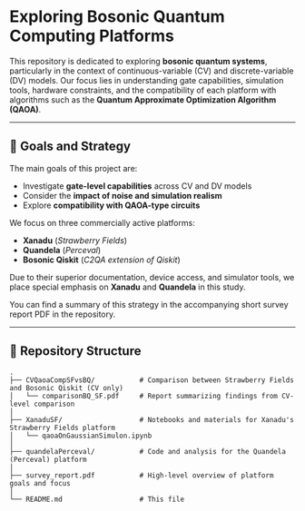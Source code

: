 # Exploring Bosonic Quantum Computing Platforms

This repository is dedicated to exploring **bosonic quantum systems**, particularly in the context of continuous-variable (CV) and discrete-variable (DV) models. Our focus lies in understanding gate capabilities, simulation tools, hardware constraints, and the compatibility of each platform with algorithms such as the **Quantum Approximate Optimization Algorithm (QAOA)**.

---

## 📌 Goals and Strategy

The main goals of this project are:

- Investigate **gate-level capabilities** across CV and DV models
- Consider the **impact of noise and simulation realism**
- Explore **compatibility with QAOA-type circuits**

We focus on three commercially active platforms:

- **Xanadu** (*Strawberry Fields*)
- **Quandela** (*Perceval*)
- **Bosonic Qiskit** (*C2QA extension of Qiskit*)

Due to their superior documentation, device access, and simulator tools, we place special emphasis on **Xanadu** and **Quandela** in this study.

You can find a summary of this strategy in the accompanying short survey report PDF in the repository.

---

## 📁 Repository Structure

```text
.
├── CVQaoaCompSFvsBQ/           # Comparison between Strawberry Fields and Bosonic Qiskit (CV only)
│   └── comparisonBQ_SF.pdf     # Report summarizing findings from CV-level comparison
│
├── XanaduSF/                   # Notebooks and materials for Xanadu's Strawberry Fields platform
│   └── qaoaOnGaussianSimulon.ipynb
│
├── quandelaPerceval/           # Code and analysis for the Quandela (Perceval) platform
│
├── survey_report.pdf           # High-level overview of platform goals and focus
│
└── README.md                   # This file
